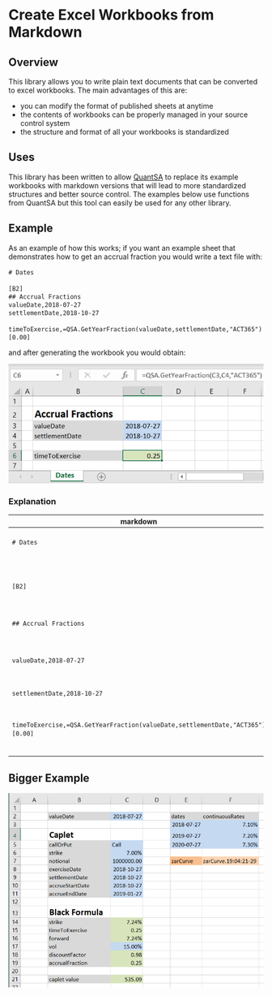 # Create Excel Workbooks from Markdown

## Overview

This library allows you to write plain text documents that can be converted to 
excel workbooks. The main advantages of this are:

 * you can modify the format of published sheets at anytime
 * the contents of workbooks can be properly managed in your source control system
 * the structure and format of all your workbooks is standardized
 
## Uses

This library has been written to allow [QuantSA](www.QuantSA.org) to replace its 
example workbooks with markdown versions that will lead to more standardized 
structures and better source control.  The examples below use functions from QuantSA
but this tool can easily be used for any other library.

## Example

As an example of how this works; if you want an example sheet that demonstrates
how to get an accrual fraction you would write a text file with:

```
# Dates

[B2]
## Accrual Fractions
valueDate,2018-07-27
settlementDate,2018-10-27

timeToExercise,=QSA.GetYearFraction(valueDate,settlementDate,"ACT365")[0.00]
```

and after generating the workbook you would obtain:

![example1](images/tiny_example.PNG)

### Explanation

|markdown|explanation|
|---|---|
|```# Dates```|Start a new tab with this name|
|||
|```[B2]```|The contents below this will be inserted from cell B2|
|```## Accrual Fractions```|Add a heading|
|```valueDate,2018-07-27```|Add a date, give a name to the date for use in formulas below |
|```settlementDate,2018-10-27```||
|||
|```timeToExercise,=QSA.GetYearFraction(valueDate,settlementDate,"ACT365")[0.00]```| Call a function using the valued defined above.|

## Bigger Example

![generated sheet](images/generated.PNG)